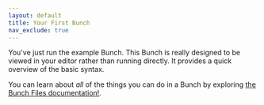 ```yaml
---
layout: default
title: Your First Bunch
nav_exclude: true
---
```

You've just run the example Bunch. This Bunch is really designed to be viewed in your editor rather than running directly. It provides a quick overview of the basic syntax.

You can learn about _all_ of the things you can do in a Bunch by exploring [the Bunch Files documentation!](https://brettterpstra.com/bunch-beta/docs/bunch-files).
